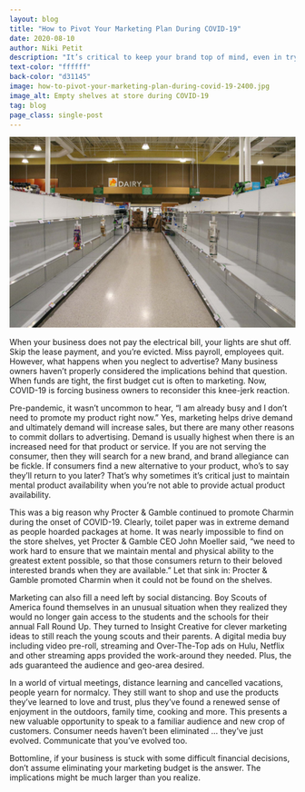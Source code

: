 ```yaml
---
layout: blog
title: "How to Pivot Your Marketing Plan During COVID-19"
date: 2020-08-10
author: Niki Petit
description: "It’s critical to keep your brand top of mind, even in trying times."
text-color: "ffffff"
back-color: "d31145"
image: how-to-pivot-your-marketing-plan-during-covid-19-2400.jpg
image_alt: Empty shelves at store during COVID-19
tag: blog
page_class: single-post
---
```


![Empty shelves at store during COVID-19](how-to-pivot-your-marketing-plan-during-covid-19-2400.jpg)

When your business does not pay the electrical bill, your lights are shut off. Skip the lease payment, and you’re evicted. Miss payroll, employees quit. However, what happens when you neglect to advertise? Many business owners haven’t properly considered the implications behind that question. When funds are tight, the first budget cut is often to marketing. Now, COVID-19 is forcing business owners to reconsider this knee-jerk reaction.

Pre-pandemic, it wasn’t uncommon to hear, “I am already busy and I don’t need to promote my product right now.” Yes, marketing helps drive demand and ultimately demand will increase sales, but there are many other reasons to commit dollars to advertising. Demand is usually highest when there is an increased need for that product or service. If you are not serving the consumer, then they will search for a new brand, and brand allegiance can be fickle. If consumers find a new alternative to your product, who’s to say they’ll return to you later? That’s why sometimes it’s critical just to maintain mental product availability when you’re not able to provide actual product availability.

This was a big reason why Procter & Gamble continued to promote Charmin during the onset of COVID-19. Clearly, toilet paper was in extreme demand as people hoarded packages at home. It was nearly impossible to find on the store shelves, yet Procter & Gamble CEO John Moeller said, “we need to work hard to ensure that we maintain mental and physical ability to the greatest extent possible, so that those consumers return to their beloved interested brands when they are available.” Let that sink in: Procter & Gamble promoted Charmin when it could not be found on the shelves.

Marketing can also fill a need left by social distancing. Boy Scouts of America found themselves in an unusual situation when they realized they would no longer gain access to the students and the schools for their annual Fall Round Up. They turned to Insight Creative for clever marketing ideas to still reach the young scouts and their parents. A digital media buy including video pre-roll, streaming and Over-The-Top ads on Hulu, Netflix and other streaming apps provided the work-around they needed. Plus, the ads guaranteed the audience and geo-area desired.

In a world of virtual meetings, distance learning and cancelled vacations, people yearn for normalcy. They still want to shop and use the products they’ve learned to love and trust, plus they’ve found a renewed sense of enjoyment in the outdoors, family time, cooking and more. This presents a new valuable opportunity to speak to a familiar audience and new crop of customers. Consumer needs haven’t been eliminated … they’ve just evolved. Communicate that you’ve evolved too.

Bottomline, if your business is stuck with some difficult financial decisions, don’t assume eliminating your marketing budget is the answer. The implications might be much larger than you realize.
